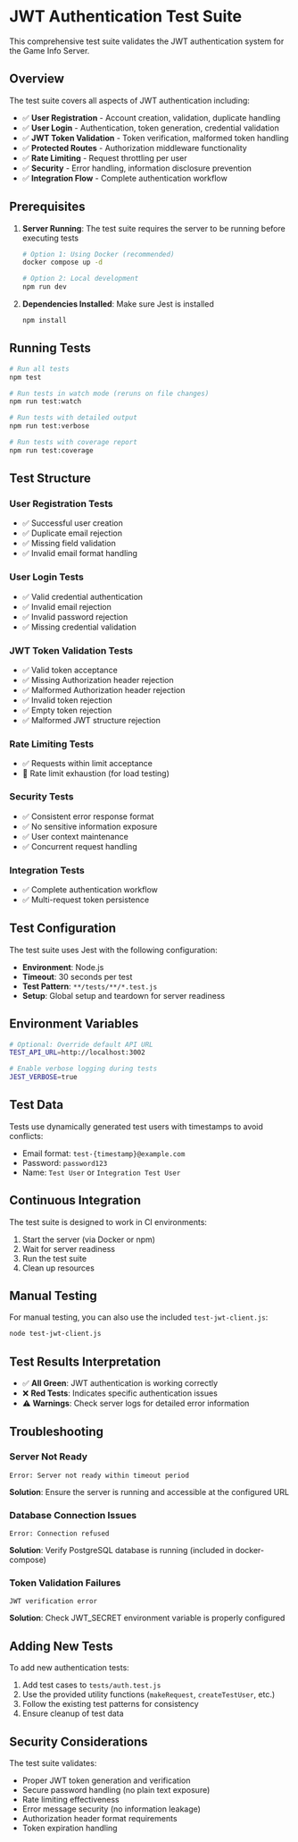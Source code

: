 # JWT Authentication Test Suite

This comprehensive test suite validates the JWT authentication system for the Game Info Server.

## Overview

The test suite covers all aspects of JWT authentication including:

- ✅ **User Registration** - Account creation, validation, duplicate handling
- ✅ **User Login** - Authentication, token generation, credential validation
- ✅ **JWT Token Validation** - Token verification, malformed token handling
- ✅ **Protected Routes** - Authorization middleware functionality
- ✅ **Rate Limiting** - Request throttling per user
- ✅ **Security** - Error handling, information disclosure prevention
- ✅ **Integration Flow** - Complete authentication workflow

## Prerequisites

1. **Server Running**: The test suite requires the server to be running before executing tests

   ```bash
   # Option 1: Using Docker (recommended)
   docker compose up -d

   # Option 2: Local development
   npm run dev
   ```

2. **Dependencies Installed**: Make sure Jest is installed
   ```bash
   npm install
   ```

## Running Tests

```bash
# Run all tests
npm test

# Run tests in watch mode (reruns on file changes)
npm run test:watch

# Run tests with detailed output
npm run test:verbose

# Run tests with coverage report
npm run test:coverage
```

## Test Structure

### User Registration Tests

- ✅ Successful user creation
- ✅ Duplicate email rejection
- ✅ Missing field validation
- ✅ Invalid email format handling

### User Login Tests

- ✅ Valid credential authentication
- ✅ Invalid email rejection
- ✅ Invalid password rejection
- ✅ Missing credential validation

### JWT Token Validation Tests

- ✅ Valid token acceptance
- ✅ Missing Authorization header rejection
- ✅ Malformed Authorization header rejection
- ✅ Invalid token rejection
- ✅ Empty token rejection
- ✅ Malformed JWT structure rejection

### Rate Limiting Tests

- ✅ Requests within limit acceptance
- 📝 Rate limit exhaustion (for load testing)

### Security Tests

- ✅ Consistent error response format
- ✅ No sensitive information exposure
- ✅ User context maintenance
- ✅ Concurrent request handling

### Integration Tests

- ✅ Complete authentication workflow
- ✅ Multi-request token persistence

## Test Configuration

The test suite uses Jest with the following configuration:

- **Environment**: Node.js
- **Timeout**: 30 seconds per test
- **Test Pattern**: `**/tests/**/*.test.js`
- **Setup**: Global setup and teardown for server readiness

## Environment Variables

```bash
# Optional: Override default API URL
TEST_API_URL=http://localhost:3002

# Enable verbose logging during tests
JEST_VERBOSE=true
```

## Test Data

Tests use dynamically generated test users with timestamps to avoid conflicts:

- Email format: `test-{timestamp}@example.com`
- Password: `password123`
- Name: `Test User` or `Integration Test User`

## Continuous Integration

The test suite is designed to work in CI environments:

1. Start the server (via Docker or npm)
2. Wait for server readiness
3. Run the test suite
4. Clean up resources

## Manual Testing

For manual testing, you can also use the included `test-jwt-client.js`:

```bash
node test-jwt-client.js
```

## Test Results Interpretation

- ✅ **All Green**: JWT authentication is working correctly
- ❌ **Red Tests**: Indicates specific authentication issues
- ⚠️ **Warnings**: Check server logs for detailed error information

## Troubleshooting

### Server Not Ready

```
Error: Server not ready within timeout period
```

**Solution**: Ensure the server is running and accessible at the configured URL

### Database Connection Issues

```
Error: Connection refused
```

**Solution**: Verify PostgreSQL database is running (included in docker-compose)

### Token Validation Failures

```
JWT verification error
```

**Solution**: Check JWT_SECRET environment variable is properly configured

## Adding New Tests

To add new authentication tests:

1. Add test cases to `tests/auth.test.js`
2. Use the provided utility functions (`makeRequest`, `createTestUser`, etc.)
3. Follow the existing test patterns for consistency
4. Ensure cleanup of test data

## Security Considerations

The test suite validates:

- Proper JWT token generation and verification
- Secure password handling (no plain text exposure)
- Rate limiting effectiveness
- Error message security (no information leakage)
- Authorization header format requirements
- Token expiration handling
